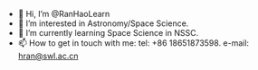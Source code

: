 - 👋 Hi, I’m @RanHaoLearn
- 👀 I’m interested in Astronomy/Space Science.
- 🌱 I’m currently learning Space Science in NSSC.
- 📫 How to get in touch with me: tel: +86 18651873598.   e-mail: hran@swl.ac.cn

<!---
RanHaoLearn/RanHaoLearn is a ✨ special ✨ repository because its `README.md` (this file) appears on your GitHub profile.
You can click the Preview link to take a look at your changes.
--->
